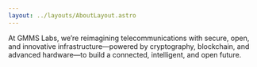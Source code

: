 ```yaml
---
layout: ../layouts/AboutLayout.astro
---
```


At GMMS Labs, we’re reimagining telecommunications with secure, open, and innovative infrastructure—powered by cryptography, blockchain, and advanced hardware—to build a connected, intelligent, and open future.
